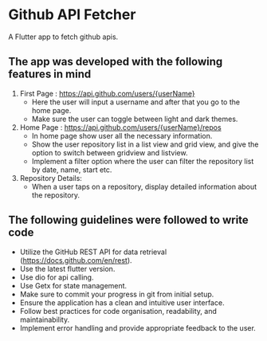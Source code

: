 # Github API Fetcher

A Flutter app to fetch github apis.

## The app was developed with the following features in mind

1. First Page : https://api.github.com/users/{userName}
   - Here the user will input a username and after that you go to the home page.
   - Make sure the user can toggle between light and dark themes.
2. Home Page : https://api.github.com/users/{userName}/repos
   - In home page show user all the necessary information.
   - Show the user repository list in a list view and grid view, and give the option to switch between gridview and listview.
   - Implement a filter option where the user can filter the repository list by date, name, start etc.
3. Repository Details:
   - When a user taps on a repository, display detailed information about the repository.

## The following guidelines were followed to write code
- Utilize the GitHub REST API for data retrieval (https://docs.github.com/en/rest).
- Use the latest flutter version.
- Use dio for api calling.
- Use Getx for state management.
- Make sure to commit your progress in git from initial setup.
- Ensure the application has a clean and intuitive user interface.
- Follow best practices for code organisation, readability, and maintainability.
- Implement error handling and provide appropriate feedback to the user.